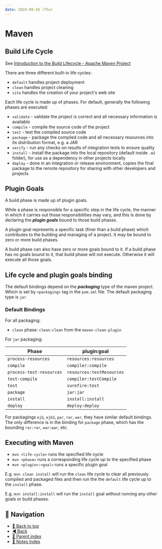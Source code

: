 ```yaml
---
date: 2024-09-26 (Thu)
---
```


# Maven

## Build Life Cycle

See
[Introduction to the Build Lifecycle - Apache Maven Project](https://maven.apache.org/guides/introduction/introduction-to-the-lifecycle.html#Lifecycle_Reference)

There are three different built-in life cycles:

- `default` handles project deployment
- `clean` handles project cleaning
- `site` handles the creation of your project's web site

Each life cycle is made up of phases. For default, generally the following
phases are executed:

- `validate` - validate the project is correct and all necessary information is
  available
- `compile` - compile the source code of the project
- `test` - test the compiled source code
- `package` - package the compiled code and all necessary resources into its
  distribution format, e.g. a JAR
- `verify` - run any checks on results of integration tests to ensure quality
- `install` - install the package into the local repository (default inside
  `.m2` folder), for use as a dependency in other projects locally
- `deploy` - done in an integration or release environment, copies the final
  package to the remote repository for sharing with other developers and
  projects

## Plugin Goals

A build phase is made up of plugin goals.

While a phase is responsible for a specific step in the life cycle, the manner
in which it carries out those responsibilities may vary, and this is done by
declaring the **_plugin goals_** bound to those build phases.

A plugin goal represents a specific task (finer than a build phase) which
contributes to the building and managing of a project. It may be bound to zero
or more build phases.

A build phase can also have zero or more goals bound to it. If a build phase has
no goals bound to it, that build phase will not execute. Otherwise it will
execute all those goals.

## Life cycle and plugin goals binding

The default bindings depend on the **_packaging_** type of the maven project.
Which is set by `<packaging>` tag in the `pom.xml` file. The default packaging
type is `jar`

### Default Bindings

For all packaging:

- `clean` phase: `clean:clean` from the `maven-clean-plugin`

For `jar` packaging:

| Phase                    | plugin:goal               |
| ------------------------ | ------------------------- |
| `process-resources`      | `resources:resources`     |
| `compile`                | `compiler:compile`        |
| `process-test-resources` | `resources:testResources` |
| `test-compile`           | `compiler:testCompile`    |
| `test`                   | `surefire:test`           |
| `package`                | `jar:jar`                 |
| `install`                | `install:install`         |
| `deploy`                 | `deploy:deploy`           |

For packagings `ejb`, `ejb3`, `par`, `rar`, `war`, they have similar default
bindings. The only difference is in the binding for `package` phase, which has
the bounding `rar:rar`, `war:war`, etc.

## Executing with Maven

- `mvn <life-cycle>` runs the specified life cycle
- `mvn <phase>` runs a corresponding life cycle up to the specified phase
- `mvn <plugin>:<goal>` runs a specific plugin goal

E.g. `mvn clean install` will run the `clean` life cycle to clear all previously
compiled and packaged files and then run the the `default` life cycle up to the
`install` phase.

E.g. `mvn install:install` will run the `install` goal without running any other
goals or build phases.

## 🧭 Navigation

- [🔼 Back to top](#maven)
- [◀️ Back](java.md)
- [🔖 Parent index](../../index.md)
- [📑 Notes Index](../../index.md)
